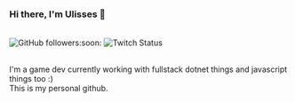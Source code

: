### Hi there, I'm Ulisses 👋
<br>
<div>
<img alt="GitHub followers" src="https://img.shields.io/github/followers/ulissessigma?style=social">:soon:
<img alt="Twitch Status" src="https://img.shields.io/twitch/status/ulissessigma?style=social">
</div>
<br>

I'm a game dev currently working with fullstack dotnet things and javascript things too :)
<br>This is my personal github.

<br><br>
